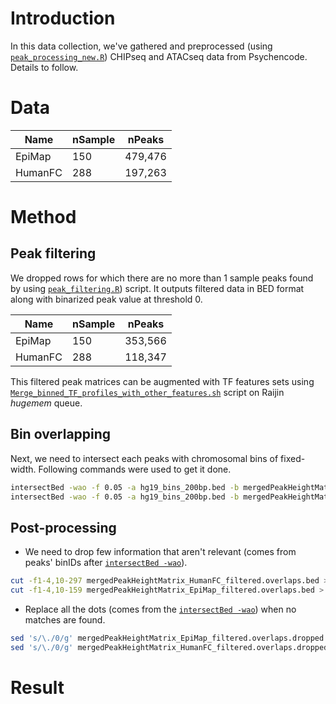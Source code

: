 # Introduction
In this data collection, we've gathered and preprocessed (using [```peak_processing_new.R```](https://github.com/Akmazad/deepBrain/blob/master/Data%20Processing/Psychencode_June2019/peak_processing_new.R)) CHIPseq and ATACseq data from Psychencode. Details to follow.
# Data
|Name|nSample|nPeaks|
|---|---|---|
|EpiMap|150|479,476|
|HumanFC|288|197,263|

# Method
## Peak filtering
We dropped rows for which there are no more than 1 sample peaks found by using [```peak_filtering.R```](https://github.com/Akmazad/deepBrain/blob/master/Data%20Processing/Psychencode_June2019/peak_filtering.R)) script. It outputs filtered data in BED format along with binarized peak value at threshold 0.

|Name|nSample|nPeaks|
|---|---|---|
|EpiMap|150|353,566|
|HumanFC|288|118,347|

This filtered peak matrices can be augmented with TF features sets using [```Merge_binned_TF_profiles_with_other_features.sh```](https://github.com/Akmazad/deepBrain/blob/master/Data%20Processing/RNA-seq/Merge_binned_TF_profiles_with_other_features.sh) script on Raijin *hugemem* queue.

## Bin overlapping
Next, we need to intersect each peaks with chromosomal bins of fixed-width. Following commands were used to get it done.

```sh
intersectBed -wao -f 0.05 -a hg19_bins_200bp.bed -b mergedPeakHeightMatrix_HumanFC_filtered.bed > mergedPeakHeightMatr.overlaps.bed
intersectBed -wao -f 0.05 -a hg19_bins_200bp.bed -b mergedPeakHeightMatrix_EpiMap_filtered.bed > mergedPeakHeightMatrix_EpiMap_filtered.overlaps.bed
```
## Post-processing
- We need to drop few information that aren't relevant (comes from peaks' binIDs after [```intersectBed -wao```](https://bedtools.readthedocs.io/en/latest/content/tools/intersect.html)).
```sh
cut -f1-4,10-297 mergedPeakHeightMatrix_HumanFC_filtered.overlaps.bed > mergedPeakHeightMatrix_HumanFC_filtered.overlaps.dropped.bed
cut -f1-4,10-159 mergedPeakHeightMatrix_EpiMap_filtered.overlaps.bed > mergedPeakHeightMatrix_EpiMap_filtered.overlaps.dropped.bed
```
- Replace all the dots (comes from the [```intersectBed -wao```](https://bedtools.readthedocs.io/en/latest/content/tools/intersect.html)) when no matches are found.
```sh
sed 's/\./0/g' mergedPeakHeightMatrix_EpiMap_filtered.overlaps.dropped.bed > mergedPeakHeightMatrix_EpiMap_filtered.overlaps.dropped.fixed.bed
sed 's/\./0/g' mergedPeakHeightMatrix_HumanFC_filtered.overlaps.dropped.bed > mergedPeakHeightMatrix_HumanFC_filtered.overlaps.dropped.fixed.bed
```
# Result
